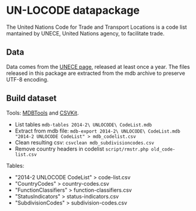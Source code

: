 # UN-LOCODE datapackage

The United Nations Code for Trade and Transport Locations is a code list mantained by UNECE, United Nations agency, to facilitate trade.

## Data

Data comes from the [UNECE page](http://www.unece.org/cefact/locode/welcome.html), released at least once a year. The files released in this package are extracted from the mdb archive to preserve UTF-8 encoding.

## Build dataset
Tools: [MDBTools](http://mdbtools.sourceforge.net/) and [CSVKit](https://github.com/onyxfish/csvkit).

- List tables ```mdb-tables 2014-2\ UNLOCODE\ CodeList.mdb```
- Extract from mdb file: ```mdb-export 2014-2\ UNLOCODE\ CodeList.mdb "2014-2 UNLOCODE CodeList" > mdb_codelist.csv```
- Clean resulting csv: ```csvclean mdb_subdivisioncodes.csv```
- Remove country headers in codelist ```script/rmstr.php old_code-list.csv```

Tables:

- "2014-2 UNLOCODE CodeList" > code-list.csv
- "CountryCodes" > country-codes.csv
- "FunctionClassifiers" > function-classifiers.csv
- "StatusIndicators" > status-indicators.csv
- "SubdivisionCodes" > subdivision-codes.csv
